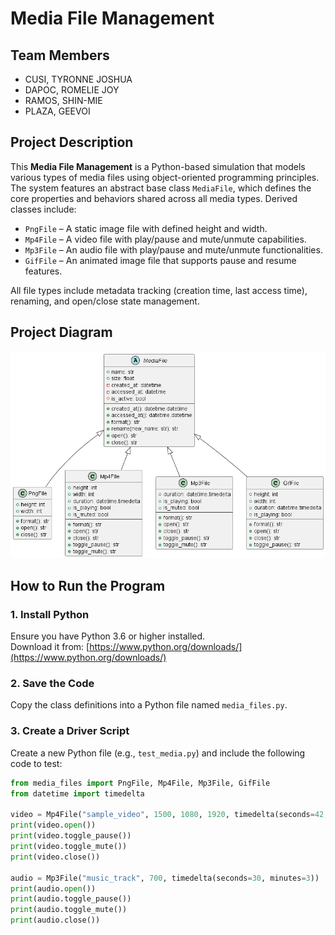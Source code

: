 # Media File Management

## Team Members

-   CUSI, TYRONNE JOSHUA
-   DAPOC, ROMELIE JOY
-   RAMOS, SHIN-MIE
-   PLAZA, GEEVOI

## Project Description

This **Media File Management** is a Python-based simulation that models various types of media files using object-oriented programming principles. The system features an abstract base class `MediaFile`, which defines the core properties and behaviors shared across all media types. Derived classes include:

-   `PngFile` – A static image file with defined height and width.
-   `Mp4File` – A video file with play/pause and mute/unmute capabilities.
-   `Mp3File` – An audio file with play/pause and mute/unmute functionalities.
-   `GifFile` – An animated image file that supports pause and resume features.

All file types include metadata tracking (creation time, last access time), renaming, and open/close state management.

## Project Diagram

![Diagram](out/mediafile/mediafile_uml.png)

## How to Run the Program

### 1. Install Python

Ensure you have Python 3.6 or higher installed.  
Download it from: [https://www.python.org/downloads/](https://www.python.org/downloads/)

### 2. Save the Code

Copy the class definitions into a Python file named `media_files.py`.

### 3. Create a Driver Script

Create a new Python file (e.g., `test_media.py`) and include the following code to test:

```python
from media_files import PngFile, Mp4File, Mp3File, GifFile
from datetime import timedelta

video = Mp4File("sample_video", 1500, 1080, 1920, timedelta(seconds=42, minutes=10))
print(video.open())
print(video.toggle_pause())
print(video.toggle_mute())
print(video.close())

audio = Mp3File("music_track", 700, timedelta(seconds=30, minutes=3))
print(audio.open())
print(audio.toggle_pause())
print(audio.toggle_mute())
print(audio.close())
```
